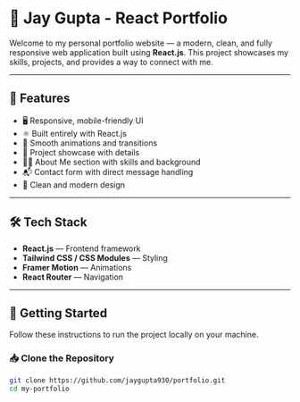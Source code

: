 # 💼 Jay Gupta - React Portfolio

Welcome to my personal portfolio website — a modern, clean, and fully responsive web application built using **React.js**. This project showcases my skills, projects, and provides a way to connect with me.

---

## 📌 Features

- 🖥️ Responsive, mobile-friendly UI
- ⚛️ Built entirely with React.js
- 🎨 Smooth animations and transitions
- 📂 Project showcase with details
- 🙋‍♂️ About Me section with skills and background
- 📬 Contact form with direct message handling
- 🚀 Clean and modern design

---

## 🛠️ Tech Stack

- **React.js** — Frontend framework
- **Tailwind CSS / CSS Modules** — Styling
- **Framer Motion** — Animations
- **React Router** — Navigation

---

## 🚀 Getting Started

Follow these instructions to run the project locally on your machine.

### 📥 Clone the Repository

```bash
git clone https://github.com/jaygupta930/portfolio.git
cd my-portfolio
